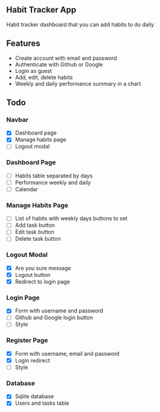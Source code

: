 ## Habit Tracker App

Habit tracker dashboard that you can add habits to do daily

## Features

-   Create account with email and password
-   Authenticate with Github or Google
-   Login as guest
-   Add, edit, delete habits
-   Weekly and daily performance summary in a chart

## Todo

### Navbar

-   [x] Dashboard page
-   [x] Manage habits page
-   [ ] Logout modal

### Dashboard Page

-   [ ] Habits table separated by days
-   [ ] Performance weekly and daily
-   [ ] Calendar

### Manage Habits Page

-   [ ] List of habits with weekly days buttons to set
-   [ ] Add task button
-   [ ] Edit task button
-   [ ] Delete task button

### Logout Modal

-   [x] Are you sure message
-   [x] Logout button
-   [x] Redirect to login page

### Login Page

-   [x] Form with username and password
-   [ ] Github and Google login button
-   [ ] Style

### Register Page

-   [x] Form with username, email and password
-   [x] Login redirect
-   [ ] Style

### Database

-   [x] Sqlite database
-   [x] Users and tasks table
